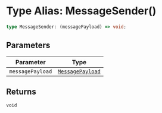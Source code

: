 # Type Alias: MessageSender()

```ts
type MessageSender: (messagePayload) => void;
```

## Parameters

| Parameter | Type |
| ------ | ------ |
| `messagePayload` | [`MessagePayload`](MessagePayload.md) |

## Returns

`void`
